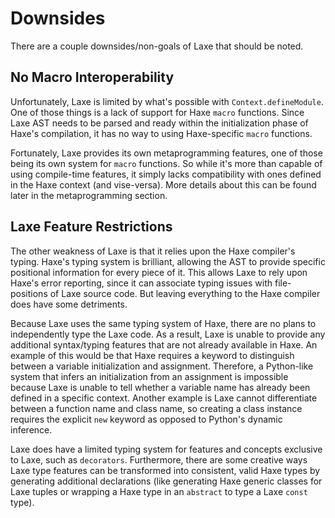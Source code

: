 # Downsides

There are a couple downsides/non-goals of Laxe that should be noted.

## No Macro Interoperability

Unfortunately, Laxe is limited by what's possible with `Context.defineModule`. One of those things is a lack of support for Haxe `macro` functions. Since Laxe AST needs to be parsed and ready within the initialization phase of Haxe's compilation, it has no way to using Haxe-specific `macro` functions.

Fortunately, Laxe provides its own metaprogramming features, one of those being its own system for `macro` functions. So while it's more than capable of using compile-time features, it simply lacks compatibility with ones defined in the Haxe context (and vise-versa). More details about this can be found later in the metaprogramming section.

## Laxe Feature Restrictions

The other weakness of Laxe is that it relies upon the Haxe compiler's typing. Haxe's typing system is brilliant, allowing the AST to provide specific positional information for every piece of it. This allows Laxe to rely upon Haxe's error reporting, since it can associate typing issues with file-positions of Laxe source code. But leaving everything to the Haxe compiler does have some detriments.

Because Laxe uses the same typing system of Haxe, there are no plans to independently type the Laxe code. As a result, Laxe is unable to provide any additional syntax/typing features that are not already available in Haxe. An example of this would be that Haxe requires a keyword to distinguish between a variable initialization and assignment. Therefore, a Python-like system that infers an initialization from an assignment is impossible because Laxe is unable to tell whether a variable name has already been defined in a specific context. Another example is Laxe cannot differentiate between a function name and class name, so creating a class instance requires the explicit `new` keyword as opposed to Python's dynamic inference. 

Laxe does have a limited typing system for features and concepts exclusive to Laxe, such as `decorators`. Furthermore, there are some creative ways Laxe type features can be transformed into consistent, valid Haxe types by generating additional declarations (like generating Haxe generic classes for Laxe tuples or wrapping a Haxe type in an `abstract` to type a Laxe `const` type).
